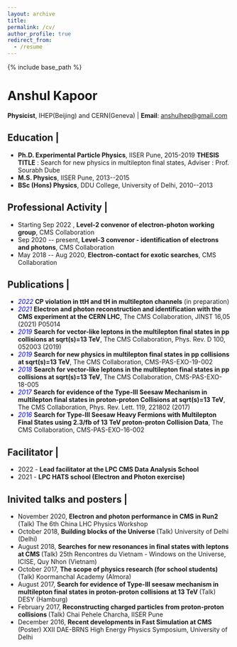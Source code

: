 ```yaml
---
layout: archive
title:
permalink: /cv/
author_profile: true
redirect_from:
  - /resume
---
```


{% include base_path %}

# <b>Anshul Kapoor</b>
**Physicist**, IHEP(Beijing) and CERN(Geneva) |  **Email**: anshulhep@gmail.com

## Education |
   - **Ph.D. Experimental Particle Physics**, IISER Pune, 2015-2019
     **THESIS TITLE** : Search for new physics in multilepton final states, Adviser : Prof. Sourabh Dube
   - **M.S. Physics**, IISER Pune, 2013--2015
   - **BSc (Hons) Physics**, DDU College, University of Delhi, 2010--2013


## Professional Activity |
   - Starting Sep 2022 , **Level-2 convenor of electron-photon working group**, CMS Collaboration
   - Sep 2020 -- present, **Level-3 convenor - identification of electrons and photons**, CMS Collaboration
   - May 2018 -- Aug 2020, **Electron-contact for exotic searches**, CMS Collaboration

## Publications |
   - <span style="color:blue">*2022*</span>
   **CP violation in ttH and tH in multilepton channels** (in preparation)
   - <span style="color:blue">*2021*</span>
   **Electron and photon reconstruction and identification with the CMS experiment at the CERN LHC**, The CMS Collaboration, JINST 16,05 (2021) P05014
   - <span style="color:blue">*2019*</span>
   **Search for vector-like leptons in the multilepton final states in pp collisions at sqrt(s)=13 TeV**, The CMS Collaboration, Phys. Rev. D 100, 052003 (2019)
   - <span style="color:blue">*2019*</span>
   **Search for new physics in multilepton final states in pp collisions at sqrt(s)=13 TeV**, The CMS Collaboration, CMS-PAS-EXO-19-002
   - <span style="color:blue">*2018*</span>
   **Search for vector-like leptons in the multilepton final states in pp collisions at sqrt(s)=13 TeV**, The CMS Collaboration, CMS-PAS-EXO-18-005                                                                
   - <span style="color:blue">*2017*</span>
   **Search for evidence of the Type-III Seesaw Mechanism in multilepton final states in proton-proton Collisions at sqrt(s)=13 TeV**, The CMS Collaboration, Phys. Rev. Lett.  119, 221802 (2017)
   - <span style="color:blue">*2016*</span>
   **Search for Type-III Seesaw Heavy Fermions with Multilepton Final States using 2.3/fb of 13 TeV proton-proton Collision Data**, The CMS Collaboration, CMS-PAS-EXO-16-002

## Facilitator |
   - 2022 - **Lead facilitator at the LPC CMS Data Analysis School**
   - 2021 - **LPC HATS school (Electron and Photon exercise)**

## Inivited talks and posters  |
  - November 2020, <b>Electron and photon performance in CMS in Run2 </b> (Talk)
    The 6th China LHC Physics Workshop
  - October 2018, <b>Building blocks of the Universe </b> (Talk)
    University of Delhi (Delhi)
  - August 2018, <b>Searches for new resonances in final states with leptons at CMS </b> (Talk)
    25th Rencontres du Vietnam - Windows on the Universe, ICISE, Quy Nhon (Vietnam)
  - October 2017, <b>The scope of physics research (for school students) </b> (Talk)
    Koormanchal Academy (Almora)
  - August 2017, <b>Search for evidence of Type-III seesaw mechanism in multilepton final states in proton-proton collisions at 13 TeV </b> (Talk)
    DESY (Hamburg)
  - February 2017, <b>Reconstructing charged particles from proton-proton collisions </b> (Talk)
    Chai Pehele Charcha, IISER Pune
  - December 2016, <b>Recent developments in Fast Simulation at CMS </b> (Poster)
    XXII DAE-BRNS High Energy Physics Symposium, University of Delhi


<!---
Work experience
======
* Summer 2015: Research Assistant
  * Github University
  * Duties included: Tagging issues
  * Supervisor: Professor Git

* Fall 2015: Research Assistant
  * Github University
  * Duties included: Merging pull requests
  * Supervisor: Professor Hub
  
Skills
======
* Skill 1
* Skill 2
  * Sub-skill 2.1
  * Sub-skill 2.2
  * Sub-skill 2.3
* Skill 3

Publications
======
  <ul>{% for post in site.publications %}
    {% include archive-single-cv.html %}
  {% endfor %}</ul>
  
Talks
======
  <ul>{% for post in site.talks %}
    {% include archive-single-talk-cv.html %}
  {% endfor %}</ul>
  
Teaching
======
  <ul>{% for post in site.teaching %}
    {% include archive-single-cv.html %}
  {% endfor %}</ul>
  
Service and leadership
======
* Currently signed in to 43 different slack teams

-->